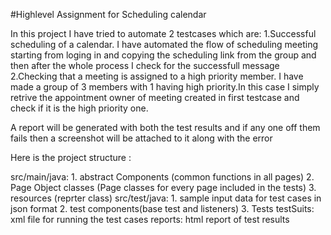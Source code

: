 #Highlevel Assignment for Scheduling calendar

In this project I have tried to automate 2 testcases which are:
1.Successful scheduling of a calendar. I have automated the flow of scheduling meeting starting from loging in and copying the scheduling link from the group and then after the whole process I check for the successfull message
2.Checking that a meeting is assigned to a high priority member. I have made a group of 3 members with 1 having high priority.In this case I simply retrive the appointment owner of meeting created in first testcase and check if it is the high priority one.

A report will be generated with both the test results and if any one off them fails then a screenshot will be attached to it along with the error

Here is the project structure :

src/main/java: 1. abstract Components (common functions in all pages)
               2. Page Object classes (Page classes for every page included in the tests)
               3. resources (reprter class)
src/test/java: 1. sample input data for test cases in json format
               2. test components(base test and listeners)
               3. Tests
testSuits: xml file for running the test cases
reports: html report of test results 



